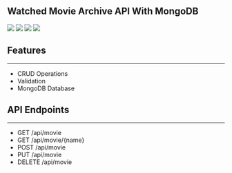 ﻿## Watched Movie Archive API With MongoDB
![](https://img.shields.io/badge/.NET-512BD4?style=for-the-badge&logo=dotnet&logoColor=white)
![](https://img.shields.io/badge/MongoDB-4EA94B?style=for-the-badge&logo=mongodb&logoColor=white)
![](https://img.shields.io/badge/Rider-000000?style=for-the-badge&logo=Rider&logoColor=white)
![](https://img.shields.io/badge/Swagger-85EA2D?style=for-the-badge&logo=Swagger&logoColor=white)
## Features

---
- CRUD Operations
- Validation
- MongoDB Database

## API Endpoints

---
- GET    /api/movie
- GET    /api/movie/{name}
- POST   /api/movie
- PUT    /api/movie
- DELETE /api/movie
